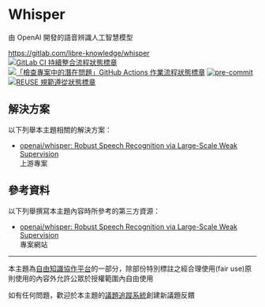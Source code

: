 # Whisper

由 OpenAI 開發的語音辨識人工智慧模型

<https://gitlab.com/libre-knowledge/whisper>  
[![GitLab CI 持續整合流程狀態標章](https://gitlab.com/libre-knowledge/whisper/badges/main/pipeline.svg?ignore_skipped=true "點擊查看 GitLab CI 持續整合流程的運行狀態")](https://gitlab.com/libre-knowledge/whisper/-/commits/main) [![「檢查專案中的潛在問題」GitHub Actions 作業流程狀態標章](https://github.com/libre-knowledge/whisper/actions/workflows/check-potential-problems.yml/badge.svg "本專案使用 GitHub Actions 自動化檢查專案中的潛在問題")](https://github.com/libre-knowledge/whisper/actions/workflows/check-potential-problems.yml) [![pre-commit](https://img.shields.io/badge/pre--commit-enabled-brightgreen?logo=pre-commit&logoColor=white "本專案使用 pre-commit 檢查專案中的潛在問題")](https://github.com/pre-commit/pre-commit) [![REUSE 規範遵從狀態標章](https://api.reuse.software/badge/gitlab.com/libre-knowledge/whisper "本專案遵從 REUSE 規範降低軟體授權合規成本")](https://api.reuse.software/info/gitlab.com/libre-knowledge/whisper)

## 解決方案

以下列舉本主題相關的解決方案：

* [openai/whisper: Robust Speech Recognition via Large-Scale Weak Supervision](https://github.com/openai/whisper)  
  上游專案

## 參考資料

以下列舉撰寫本主題內容時所參考的第三方資源：

* [openai/whisper: Robust Speech Recognition via Large-Scale Weak Supervision](https://github.com/openai/whisper)  
  專案網站

---

本主題為[自由知識協作平台](https://libre-knowledge.github.io/)的一部分，除部份特別標註之經合理使用(fair use)原則使用的內容外允許公眾於授權範圍內自由使用

如有任何問題，歡迎於本主題的[議題追蹤系統](https://github.com/libre-knowledge/whisper/issues)創建新議題反饋
